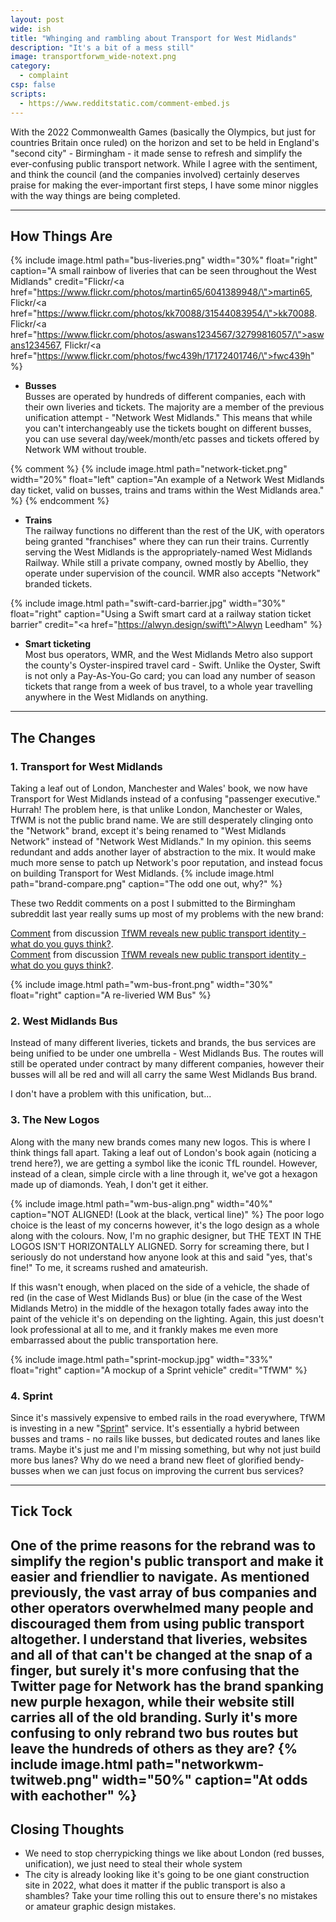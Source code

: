 ```yaml
---
layout: post
wide: ish
title: "Whinging and rambling about Transport for West Midlands"
description: "It's a bit of a mess still"
image: transportforwm_wide-notext.png
category:
  - complaint
csp: false
scripts:
  - https://www.redditstatic.com/comment-embed.js
---
```



With the 2022 Commonwealth Games (basically the Olympics, but just for countries Britain once ruled) on the horizon and set to be held in England's "second city" - Birmingham - it made sense to refresh and simplify the ever-confusing public transport network. While I agree with the sentiment, and think the council (and the companies involved) certainly deserves praise for making the ever-important first steps, I have some minor niggles with the way things are being completed.

---

## How Things Are
{% include image.html path="bus-liveries.png" width="30%" float="right" caption="A small rainbow of liveries that can be seen throughout the West Midlands" credit="Flickr/<a href=\"https://www.flickr.com/photos/martin65/6041389948/\">martin65</a>, Flickr/<a href=\"https://www.flickr.com/photos/kk70088/31544083954/\">kk70088</a>. Flickr/<a href=\"https://www.flickr.com/photos/aswans1234567/32799816057/\">aswans1234567</a>, Flickr/<a href=\"https://www.flickr.com/photos/fwc439h/17172401746/\">fwc439h</a>" %}

- **Busses**  
    Busses are operated by hundreds of different companies, each with their own liveries and tickets. The majority are a member of the previous unification attempt - "Network West Midlands." This means that while you can't interchangeably use the tickets bought on different busses, you can use several day/week/month/etc passes and tickets offered by Network WM without trouble.

{% comment %}
  {% include image.html path="network-ticket.png" width="20%" float="left" caption="An example of a Network West Midlands day ticket, valid on busses, trains and trams within the West Midlands area." %}
{% endcomment %}

- **Trains**  
   The railway functions no different than the rest of the UK, with operators being granted "franchises" where they can run their trains. Currently serving the West Midlands is the appropriately-named West Midlands Railway. While still a private company, owned mostly by Abellio, they operate under supervision of the council. WMR also accepts "Network" branded tickets.

{% include image.html path="swift-card-barrier.jpg" width="30%" float="right" caption="Using a Swift smart card at a railway station ticket barrier" credit="<a href=\"https://alwyn.design/swift\">Alwyn Leedham</a>" %}
- **Smart ticketing**  
   Most bus operators, WMR,  and the West Midlands Metro also support the county's Oyster-inspired travel card - Swift. Unlike the Oyster, Swift is not only a Pay-As-You-Go card; you can load any number of season tickets that range from a week of bus travel, to a whole year travelling anywhere in the West Midlands on anything.

---

## The Changes

### 1. Transport for West Midlands
Taking a leaf out of London, Manchester and Wales' book, we now have Transport for West Midlands instead of a confusing "passenger executive." Hurrah! The problem here, is that unlike London, Manchester or Wales, TfWM is not the public brand name. We are still desperately clinging onto the "Network"  brand, except it's being renamed to "West Midlands Network" instead of "Network West Midlands." In my opinion. this seems redundant and adds another layer of abstraction to the mix. It would make much more sense to patch up Network's poor reputation, and instead focus on building Transport for West Midlands.
{% include image.html path="brand-compare.png" caption="The odd one out, why?" %}

These two Reddit comments on a post I submitted to the Birmingham subreddit last year really sums up most of my problems with the new brand:
<div class="reddit-embed" data-embed-media="www.redditmedia.com" data-embed-parent="false" data-embed-live="false" data-embed-uuid="62bce3a3-19a3-40e1-8d27-69b3f03c7153" data-embed-created="2019-07-19T09:31:33.114Z"><a href="https://www.reddit.com/r/brum/comments/90ph0p/tfwm_reveals_new_public_transport_identity_what/e2s7cex/">Comment</a> from discussion <a href="https://www.reddit.com/r/brum/comments/90ph0p/tfwm_reveals_new_public_transport_identity_what/">TfWM reveals new public transport identity - what do you guys think?</a>.</div>
<div class="reddit-embed" data-embed-media="www.redditmedia.com" data-embed-parent="false" data-embed-live="false" data-embed-uuid="75d73265-e96f-4623-bbb4-303feec40c9d" data-embed-created="2019-07-19T09:35:41.582Z"><a href="https://www.reddit.com/r/brum/comments/90ph0p/tfwm_reveals_new_public_transport_identity_what/e2xmvgq/">Comment</a> from discussion <a href="https://www.reddit.com/r/brum/comments/90ph0p/tfwm_reveals_new_public_transport_identity_what/">TfWM reveals new public transport identity - what do you guys think?</a>.</div>

{% include image.html path="wm-bus-front.png" width="30%" float="right" caption="A re-liveried WM Bus" %}
### 2. West Midlands Bus
Instead of many different liveries, tickets and brands, the bus services are being unified to be under one umbrella - West Midlands Bus. The routes will still be operated under contract by many different companies, however their busses will all be red and will all carry the same West Midlands Bus brand.



I don't have a problem with this unification, but...

### 3. The New Logos
Along with the many new brands comes many new logos. This is where I think things fall apart. Taking a leaf out of London's book again (noticing a trend here?), we are getting a symbol like the iconic TfL roundel. However, instead of a clean, simple circle with a line through it, we've got a hexagon made up of diamonds. Yeah, I don't get it either.

{% include image.html path="wm-bus-align.png" width="40%" caption="NOT ALIGNED! (Look at the black, vertical line)" %}
The poor logo choice is the least of my concerns however, it's the logo design as a whole along with the colours. Now, I'm no graphic designer, but THE TEXT IN THE LOGOS ISN'T HORIZONTALLY ALIGNED. Sorry for screaming there, but I seriously do not understand how anyone look at this and said "yes, that's fine!" To me, it screams rushed and amateurish.

If this wasn't enough, when placed on the side of a vehicle, the shade of red (in the case of West Midlands Bus) or blue (in the case of the West Midlands Metro) in the middle of the hexagon totally fades away into the paint of the vehicle it's on depending on the lighting. Again, this just doesn't look professional at all to me, and it frankly makes me even more embarrassed about the public transportation here.

{% include image.html path="sprint-mockup.jpg" width="33%" float="right" caption="A mockup of a Sprint vehicle" credit="TfWM" %}
### 4. Sprint
Since it's massively expensive to embed rails in the road everywhere, TfWM is investing in a new "[Sprint](https://www.tfwm.org.uk/development/sprint/)" service. It's essentially a hybrid between busses and trams - no rails like busses, but dedicated routes and lanes like trams. Maybe it's just me and I'm missing something, but why not just build more bus lanes? Why do we need a brand new fleet of glorified bendy-busses when we can just focus on improving the current bus services?
<!-- Sprint mock-up pressrelease photo -->

---

## Tick Tock
One of the prime reasons for the rebrand was to simplify the region's public transport and make it easier and friendlier to navigate. As mentioned previously, the vast array of bus companies and other operators overwhelmed many people and discouraged them from using public transport altogether. I understand that liveries, websites and all of that can't be changed at the snap of a finger, but surely it's more confusing that the Twitter page for Network has the brand spanking new purple hexagon, while their website still carries all of the old branding. Surly it's more confusing to only rebrand two bus routes but leave the hundreds of others as they are?
{% include image.html path="networkwm-twitweb.png" width="50%" caption="At odds with eachother" %}
---

## Closing Thoughts
- We need to stop cherrypicking things we like about London (red busses, unification), we just need to steal their whole system
- The city is already looking like it's going to be one giant construction site in 2022, what does it matter if the public transport is also a shambles? Take your time rolling this out to ensure there's no mistakes or amateur graphic design mistakes.

